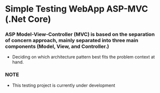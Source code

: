 # Simple Testing WebApp ASP-MVC (.Net Core)

### ASP Model-View-Controller (MVC) is based on the separation of concern approach, mainly separated into three main components (Model, View, and Controller.)
- Deciding on which architecture pattern best fits the problem context at hand.
		
### NOTE
- This testing project is currently under development
